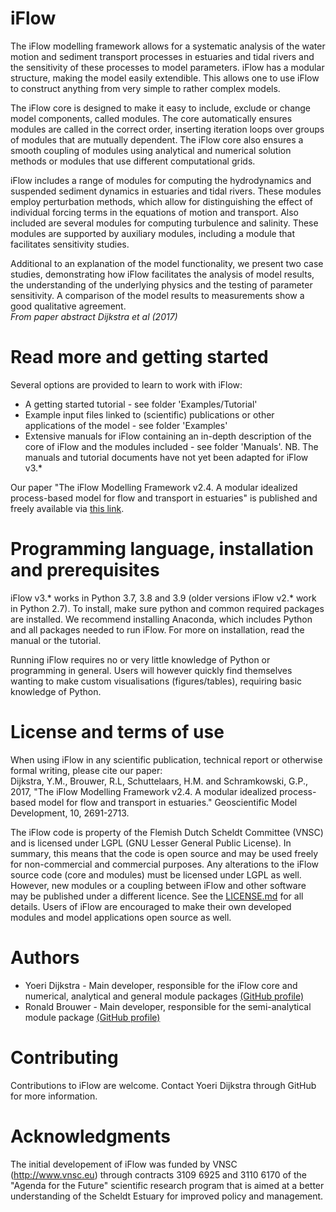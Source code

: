 # iFlow
The iFlow modelling framework allows for a systematic analysis of the water motion and sediment transport processes in estuaries and tidal rivers and the sensitivity of these processes to model parameters. iFlow has a modular structure, making the model easily extendible. This allows one to use iFlow to construct anything from very simple to rather complex models. 

The iFlow core is designed to make it easy to include, exclude or change model components, called modules. The core automatically ensures modules are called in the correct order, inserting iteration loops over groups of modules that are mutually dependent. The iFlow core also ensures a smooth coupling of modules using analytical and numerical solution methods or modules that use different computational grids.

iFlow includes a range of modules for computing the hydrodynamics and suspended sediment dynamics in estuaries and tidal rivers. These modules employ perturbation methods, which allow for distinguishing the effect of individual forcing terms in the equations of motion and transport. Also included are several modules for computing turbulence and salinity. These modules are supported by auxiliary modules, including a module that facilitates sensitivity studies. 

Additional to an explanation of the model functionality, we present two case studies, demonstrating how iFlow facilitates the analysis of model results, the understanding of the underlying physics and the testing of parameter sensitivity. A comparison of the model results to measurements show a good qualitative agreement.   
 *From paper abstract Dijkstra et al (2017)*

# Read more and getting started
Several options are provided to learn to work with iFlow: 
* A getting started tutorial - see folder 'Examples/Tutorial'
* Example input files linked to (scientific) publications or other applications of the model - see folder 'Examples'
* Extensive manuals for iFlow containing an in-depth description of the core of iFlow and the modules included - see folder 'Manuals'. 
NB. The manuals and tutorial documents have not yet been adapted for iFlow v3.*

Our paper "The iFlow Modelling Framework v2.4. A modular idealized process-based model for flow and transport in estuaries" is published and freely available via [this link](https://doi.org/10.5194/gmd-10-2691-2017).

# Programming language, installation and prerequisites
iFlow v3.* works in Python 3.7, 3.8 and 3.9 (older versions iFlow v2.* work in Python 2.7). To install, make sure python and common required packages are installed. We recommend installing Anaconda, which includes Python and all packages needed to run iFlow. For more on installation, read the manual or the tutorial.

Running iFlow requires no or very little knowledge of Python or programming in general. Users will however quickly find themselves wanting to make custom visualisations (figures/tables), requiring basic knowledge of Python. 

# License and terms of use
When using iFlow in any scientific publication, technical report or otherwise formal writing, please cite our paper:  
Dijkstra, Y.M., Brouwer, R.L, Schuttelaars, H.M. and Schramkowski, G.P., 2017, "The iFlow Modelling Framework v2.4. A modular idealized process-based model for flow and transport in estuaries." Geoscientific Model Development, 10, 2691-2713.

The iFlow code is property of the Flemish Dutch Scheldt Committee (VNSC) and is licensed under LGPL (GNU Lesser General Public License). In summary, this means that the code is open source and may be used freely for non-commercial and commercial purposes. Any alterations to the iFlow source code (core and modules) must be licensed under LGPL as well. However, new modules or a coupling between iFlow and other software may be published under a different licence. See the [LICENSE.md](LICENSE.md) for all details. Users of iFlow are encouraged to make their own developed modules and model applications open source as well. 

# Authors
* Yoeri Dijkstra - Main developer, responsible for the iFlow core and numerical, analytical and general module packages [(GitHub profile)](https://github.com/YoeriDijkstra) 
* Ronald Brouwer - Main developer, responsible for the semi-analytical module package [(GitHub profile)](https://github.com/rlbrouwer) 

# Contributing
Contributions to iFlow are welcome. Contact Yoeri Dijkstra through GitHub for more information.

# Acknowledgments
The initial developement of iFlow was funded by VNSC (http://www.vnsc.eu) through contracts 3109 6925 and 3110 6170 of the "Agenda for the Future" scientific research program that is aimed at a better understanding of the Scheldt Estuary for improved policy and management. 

